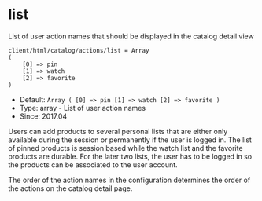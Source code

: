 
# list

List of user action names that should be displayed in the catalog detail view

```
client/html/catalog/actions/list = Array
(
    [0] => pin
    [1] => watch
    [2] => favorite
)
```

* Default: `Array
(
    [0] => pin
    [1] => watch
    [2] => favorite
)
`
* Type: array - List of user action names
* Since: 2017.04

Users can add products to several personal lists that are either only
available during the session or permanently if the user is logged in. The list
of pinned products is session based while the watch list and the favorite
products are durable. For the later two lists, the user has to be logged in
so the products can be associated to the user account.

The order of the action names in the configuration determines the order of
the actions on the catalog detail page.
